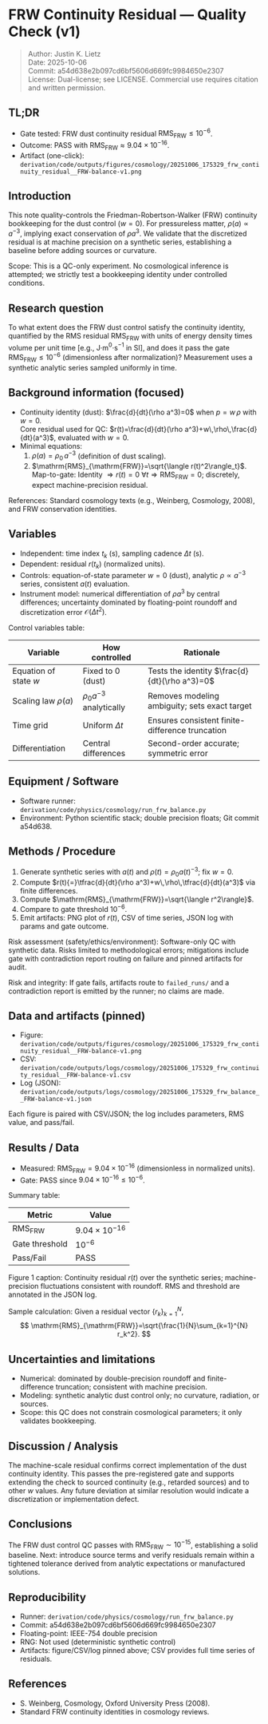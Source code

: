 <!-- DOC-GUARD: REFERENCE -->
# FRW Continuity Residual — Quality Check (v1)

> Author: Justin K. Lietz  
> Date: 2025-10-06  
> Commit: a54d638e2b097cd6bf5606d669fc9984650e2307  
> License: Dual-license; see LICENSE. Commercial use requires citation and written permission.

## TL;DR

- Gate tested: FRW dust continuity residual $\mathrm{RMS}_{\mathrm{FRW}}\le 10^{-6}$.  
- Outcome: PASS with $\mathrm{RMS}_{\mathrm{FRW}}\approx 9.04\times 10^{-16}$.  
- Artifact (one-click): `derivation/code/outputs/figures/cosmology/20251006_175329_frw_continuity_residual__FRW-balance-v1.png`

## Introduction

This note quality-controls the Friedman-Robertson-Walker (FRW) continuity bookkeeping for the dust control ($w=0$). For pressureless matter, $\rho(a) \propto a^{-3}$, implying exact conservation of $\rho a^3$. We validate that the discretized residual is at machine precision on a synthetic series, establishing a baseline before adding sources or curvature.

Scope: This is a QC-only experiment. No cosmological inference is attempted; we strictly test a bookkeeping identity under controlled conditions.

## Research question

To what extent does the FRW dust control satisfy the continuity identity, quantified by the RMS residual $\mathrm{RMS}_{\mathrm{FRW}}$ with units of energy density times volume per unit time [e.g., J·m$^{0}$·s$^{-1}$ in SI], and does it pass the gate $\mathrm{RMS}_{\mathrm{FRW}} \le 10^{-6}$ (dimensionless after normalization)? Measurement uses a synthetic analytic series sampled uniformly in time.

## Background information (focused)

- Continuity identity (dust): $\frac{d}{dt}(\rho a^3)=0$ when $p=w\,\rho$ with $w=0$.  
  Core residual used for QC: $r(t)=\frac{d}{dt}(\rho a^3)+w\,\rho\,\frac{d}{dt}(a^3)$, evaluated with $w=0$.
- Minimal equations:  
  1) $\rho(a)=\rho_0\,a^{-3}$ (definition of dust scaling).  
  2) $\mathrm{RMS}_{\mathrm{FRW}}=\sqrt{\langle r(t)^2\rangle_t}$.  
  Map-to-gate: Identity $\Rightarrow r(t)=0\ \forall t \Rightarrow \mathrm{RMS}_{\mathrm{FRW}}=0$; discretely, expect machine-precision residual.

References: Standard cosmology texts (e.g., Weinberg, Cosmology, 2008), and FRW conservation identities.

## Variables

- Independent: time index $t_k$ (s), sampling cadence $\Delta t$ (s).  
- Dependent: residual $r(t_k)$ (normalized units).  
- Controls: equation-of-state parameter $w{=}0$ (dust), analytic $\rho\propto a^{-3}$ series, consistent $a(t)$ evaluation.  
- Instrument model: numerical differentiation of $\rho a^3$ by central differences; uncertainty dominated by floating-point roundoff and discretization error $\mathcal{O}(\Delta t^2)$.

Control variables table:

| Variable | How controlled | Rationale |
|---|---|---|
| Equation of state $w$ | Fixed to 0 (dust) | Tests the identity $\frac{d}{dt}(\rho a^3)=0$ |
| Scaling law $\rho(a)$ | $\rho_0 a^{-3}$ analytically | Removes modeling ambiguity; sets exact target |
| Time grid | Uniform $\Delta t$ | Ensures consistent finite-difference truncation |
| Differentiation | Central differences | Second-order accurate; symmetric error |

## Equipment / Software

- Software runner: `derivation/code/physics/cosmology/run_frw_balance.py`  
- Environment: Python scientific stack; double precision floats; Git commit a54d638.

## Methods / Procedure

1. Generate synthetic series with $a(t)$ and $\rho(t){=}\rho_0 a(t)^{-3}$; fix $w{=}0$.  
2. Compute $r(t){=}\tfrac{d}{dt}(\rho a^3)+w\,\rho\,\tfrac{d}{dt}(a^3)$ via finite differences.  
3. Compute $\mathrm{RMS}_{\mathrm{FRW}}=\sqrt{\langle r^2\rangle}$.  
4. Compare to gate threshold $10^{-6}$.  
5. Emit artifacts: PNG plot of $r(t)$, CSV of time series, JSON log with params and gate outcome.

Risk assessment (safety/ethics/environment): Software-only QC with synthetic data. Risks limited to methodological errors; mitigations include gate with contradiction report routing on failure and pinned artifacts for audit.

Risk and integrity: If gate fails, artifacts route to `failed_runs/` and a contradiction report is emitted by the runner; no claims are made.

## Data and artifacts (pinned)

- Figure: `derivation/code/outputs/figures/cosmology/20251006_175329_frw_continuity_residual__FRW-balance-v1.png`
- CSV: `derivation/code/outputs/logs/cosmology/20251006_175329_frw_continuity_residual__FRW-balance-v1.csv`
- Log (JSON): `derivation/code/outputs/logs/cosmology/20251006_175329_frw_balance__FRW-balance-v1.json`

Each figure is paired with CSV/JSON; the log includes parameters, RMS value, and pass/fail.

## Results / Data

- Measured: $\mathrm{RMS}_{\mathrm{FRW}}=9.04\times 10^{-16}$ (dimensionless in normalized units).  
- Gate: PASS since $9.04\times 10^{-16} \le 10^{-6}$.

Summary table:

| Metric | Value |
|---|---|
| $\mathrm{RMS}_{\mathrm{FRW}}$ | $9.04\times 10^{-16}$ |
| Gate threshold | $10^{-6}$ |
| Pass/Fail | PASS |

Figure 1 caption: Continuity residual $r(t)$ over the synthetic series; machine-precision fluctuations consistent with roundoff. RMS and threshold are annotated in the JSON log.

Sample calculation: Given a residual vector $\{r_k\}_{k=1}^{N}$,  
$$
\mathrm{RMS}_{\mathrm{FRW}}=\sqrt{\frac{1}{N}\sum_{k=1}^{N} r_k^2}.
$$

## Uncertainties and limitations

- Numerical: dominated by double-precision roundoff and finite-difference truncation; consistent with machine precision.  
- Modeling: synthetic analytic dust control only; no curvature, radiation, or sources.  
- Scope: this QC does not constrain cosmological parameters; it only validates bookkeeping.

## Discussion / Analysis

The machine-scale residual confirms correct implementation of the dust continuity identity. This passes the pre-registered gate and supports extending the check to sourced continuity (e.g., retarded sources) and to other $w$ values. Any future deviation at similar resolution would indicate a discretization or implementation defect.

## Conclusions

The FRW dust control QC passes with $\mathrm{RMS}_{\mathrm{FRW}}\sim10^{-15}$, establishing a solid baseline. Next: introduce source terms and verify residuals remain within a tightened tolerance derived from analytic expectations or manufactured solutions.

## Reproducibility

- Runner: `derivation/code/physics/cosmology/run_frw_balance.py`  
- Commit: a54d638e2b097cd6bf5606d669fc9984650e2307  
- Floating-point: IEEE-754 double precision  
- RNG: Not used (deterministic synthetic control)  
- Artifacts: figure/CSV/log pinned above; CSV provides full time series of residuals.

## References

- S. Weinberg, Cosmology, Oxford University Press (2008).  
- Standard FRW continuity identities in cosmology reviews.
